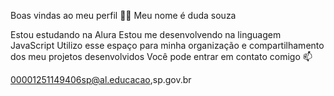 Boas vindas ao meu perfil 💙💙
Meu nome é duda souza

Estou estudando na Alura
Estou me desenvolvendo na linguagem JavaScript
Utilizo esse espaço para minha organização e compartilhamento dos meu projetos desenvolvidos
Você pode entrar em contato comigo 📫


00001251149406sp@al.educacao,sp.gov.br
